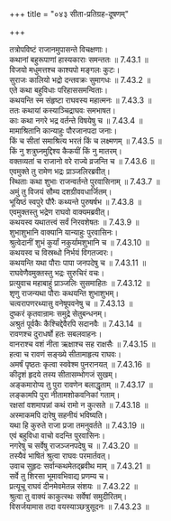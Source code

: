 +++
title = "०४३ सीता-प्रतिग्रह-दूषणम्"

+++


  
तत्रोपविष्टं राजानमुपासन्ते विचक्षणाः।  
कथानां बहुरूपाणां हास्यकाराः समन्ततः ॥ 7.43.1 ॥   
विजयो मधुमत्तश्च काश्यपो मङ्गलः कुटः।  
सुराजः कालियो भद्रो दन्तवक्रः सुमागधः ॥ 7.43.2 ॥   
एते कथा बहुविधाः परिहाससमन्विताः।  
कथयन्ति स्म संहृष्टा राघवस्य महात्मनः ॥ 7.43.3 ॥   
ततः कथायां कस्याञ्चिद्राघवः समभाषत।  
काः कथा नगरे भद्र वर्तन्ते विषयेषु च ॥ 7.43.4 ॥   
मामाश्रितानि कान्याहुः पौरजानपदा जनाः।  
किं च सीतां समाश्रित्य भरतं किं च लक्ष्मणम् ॥ 7.43.5 ॥   
किं नु शत्रुघ्नमुद्दिश्य कैकयीं किं नु मातरम्।  
वक्तव्यतां च राजानो वरे राज्ये व्रजन्ति च ॥ 7.43.6 ॥   
एवमुक्ते तु रामेण भद्रः प्राञ्जलिरब्रवीत्।  
स्थिताः कथा शुभाः राजन्वर्तन्ते पुरवासिनाम् ॥ 7.43.7 ॥   
अमुं तु विजयं सौम्य दशग्रीववधार्जितम्।  
भूयिष्ठं स्वपुरे पौरैः कथ्यन्ते पुरुषर्षभ ॥ 7.43.8 ॥   
एवमुक्तस्तु भद्रेण राघवो वाक्यमब्रवीत्।  
कथयस्व यथातत्त्वं सर्वं निरवशेषतः ॥ 7.43.9 ॥   
शुभाशुभानि वाक्यानि यान्याहुः पुरवासिनः।  
श्रुत्वेदानीं शुभं कुर्यां नकुर्यामशुभानि च ॥ 7.43.10 ॥   
कथयस्व च विस्रब्धो निर्भयं विगतज्वरः।  
कथयन्ति यथा पौराः पापा जनपदेषु च ॥ 7.43.11 ॥   
राघवेणैवमुक्तस्तु भद्रः सुरुचिरं वचः।  
प्रत्युवाच महाबाहुं प्राञ्जलिः सुसमाहितः ॥ 7.43.12 ॥   
शृणु राजन्यथा पौराः कथयन्ति शुभाशुभम्।  
चत्वरापणरथ्यासु वनेषूपवनेषु च ॥ 7.43.13 ॥   
दुष्करं कृतवान्रामः समुद्रे सेतुबन्धनम्।  
अश्रुतं पूर्वकैः कैश्चिद्देवैरपि सदानवैः ॥ 7.43.14 ॥   
रावणश्च दुराधर्षो हतः सबलवाहनः।  
वानराश्च वशं नीता ऋक्षाश्च सह राक्षसैः ॥ 7.43.15 ॥   
हत्वा च रावणं सङ्ख्ये सीतामाहृत्य राघवः।  
अमर्षं पृष्ठतः कृत्वा स्ववेश्म पुनरानयत् ॥ 7.43.16 ॥   
कीदृशं हृदये तस्य सीतासम्भोगजं सुखम्।  
अङ्कमारोप्य तु पुरा रावणेन बलाद्धृताम् ॥ 7.43.17 ॥   
लङ्कामपि पुरा नीतामशोकवनिकां गताम्।  
रक्षसां वशमापन्नां कथं रामो न कुत्सते ॥ 7.43.18 ॥   
अस्माकमपि दारेषु सहनीयं भविष्यति।  
यथा हि कुरुते राजा प्रजा तमनुवर्तते ॥ 7.43.19 ॥   
एवं बहुविधा वाचो वदन्ति पुरवासिनः।  
नगरेषु च सर्वेषु राजञ्जनपदेषु च ॥ 7.43.20 ॥   
तस्यैवं भाषितं श्रुत्वा राघवः परमार्तवत्।  
उवाच सुहृदः सर्वान्कथमेतद्ब्रवीथ माम् ॥ 7.43.21 ॥   
सर्वे तु शिरसा भूमावभिवाद्य प्रणम्य च।  
प्रत्यूचू राघवं दीनमेवमेतन्न संशयः ॥ 7.43.22 ॥   
श्रुत्वा तु वाक्यं काकुत्स्थः सर्वेषां समुदीरितम्।  
विसर्जयामास तदा वयस्याञ्छत्रुसूदनः ॥ 7.43.23 ॥   
